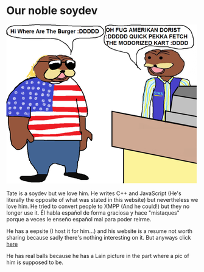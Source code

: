 # Our noble soydev

![Tate on his trip to Finland](/burger.png)

Tate is a soydev but we love him. He writes C++ and JavaScript (He's
literally the opposite of what was stated in this website) but
nevertheless we love him. He tried to convert people to XMPP (And he
could!) but they no longer use it. Él habla español de forma graciosa
y hace "mistaques" porque a veces le enseño español mal para poder
reirme.

He has a eepsite (I host it for him...) and his website is a resume
not worth sharing because sadly there's nothing interesting on it. But
anyways click [here](https://dvtate.com)

He has real balls because he has a Lain picture in the part where a
pic of him is supposed to be.
